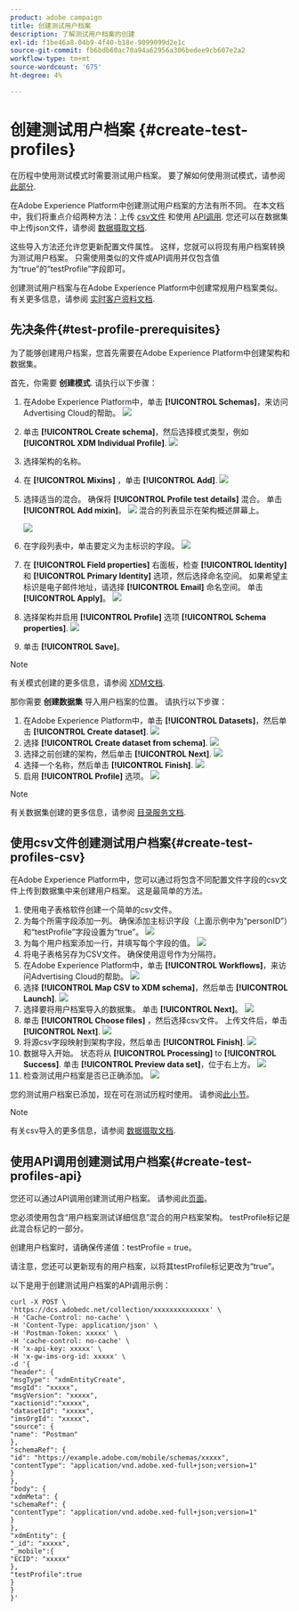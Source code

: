 ```yaml
---
product: adobe campaign
title: 创建测试用户档案
description: 了解测试用户档案的创建
exl-id: f1be46a8-04b9-4f40-b18e-9099099d2e1c
source-git-commit: fb6bdb60ac70a94a62956a306bedee9cb607e2a2
workflow-type: tm+mt
source-wordcount: '675'
ht-degree: 4%

---
```


# 创建测试用户档案 {#create-test-profiles}

在历程中使用测试模式时需要测试用户档案。 要了解如何使用测试模式，请参阅 [此部分](../building-journeys/testing-the-journey.md).

在Adobe Experience Platform中创建测试用户档案的方法有所不同。 在本文档中，我们将重点介绍两种方法：上传 [csv文件](../building-journeys/creating-test-profiles.md#create-test-profiles-csv) 和使用 [API调用](../building-journeys/creating-test-profiles.md#create-test-profiles-api). 您还可以在数据集中上传json文件，请参阅 [数据摄取文档](https://experienceleague.adobe.com/docs/experience-platform/ingestion/tutorials/ingest-batch-data.html#add-data-to-dataset).

这些导入方法还允许您更新配置文件属性。 这样，您就可以将现有用户档案转换为测试用户档案。 只需使用类似的文件或API调用并仅包含值为“true”的“testProfile”字段即可。

创建测试用户档案与在Adobe Experience Platform中创建常规用户档案类似。 有关更多信息，请参阅 [实时客户资料文档](https://experienceleague.adobe.com/docs/experience-platform/profile/home.html?lang=zh-Hans).

## 先决条件{#test-profile-prerequisites}

为了能够创建用户档案，您首先需要在Adobe Experience Platform中创建架构和数据集。

首先，你需要 **创建模式**. 请执行以下步骤：

1. 在Adobe Experience Platform中，单击 **[!UICONTROL Schemas]**，来访问Advertising Cloud的帮助。
   ![](../assets/test-profiles-0.png)
1. 单击 **[!UICONTROL Create schema]**，然后选择模式类型，例如 **[!UICONTROL XDM Individual Profile]**.
   ![](../assets/test-profiles-1.png)
1. 选择架构的名称。
1. 在 **[!UICONTROL Mixins]** ，单击 **[!UICONTROL Add]**.
   ![](../assets/test-profiles-1-bis.png)
1. 选择适当的混合。 确保将 **[!UICONTROL Profile test details]** 混合。 单击 **[!UICONTROL Add mixin]**。
   ![](../assets/test-profiles-1-ter.png)
混合的列表显示在架构概述屏幕上。

   ![](../assets/test-profiles-2.png)
1. 在字段列表中，单击要定义为主标识的字段。
   ![](../assets/test-profiles-3.png)
1. 在 **[!UICONTROL Field properties]** 右面板，检查 **[!UICONTROL Identity]** 和 **[!UICONTROL Primary Identity]** 选项，然后选择命名空间。 如果希望主标识是电子邮件地址，请选择 **[!UICONTROL Email]** 命名空间。 单击 **[!UICONTROL Apply]**。
   ![](../assets/test-profiles-4.png)
1. 选择架构并启用 **[!UICONTROL Profile]** 选项 **[!UICONTROL Schema properties]**.
   ![](../assets/test-profiles-5.png)
1. 单击 **[!UICONTROL Save]**。

>[!NOTE]
>
>有关模式创建的更多信息，请参阅 [XDM文档](https://experienceleague.adobe.com/docs/experience-platform/xdm/ui/resources/schemas.html#prerequisites).

那你需要 **创建数据集** 导入用户档案的位置。 请执行以下步骤：

1. 在Adobe Experience Platform中，单击 **[!UICONTROL Datasets]**，然后单击 **[!UICONTROL Create dataset]**.
   ![](../assets/test-profiles-6.png)
1. 选择 **[!UICONTROL Create dataset from schema]**.
   ![](../assets/test-profiles-7.png)
1. 选择之前创建的架构，然后单击 **[!UICONTROL Next]**.
   ![](../assets/test-profiles-8.png)
1. 选择一个名称，然后单击 **[!UICONTROL Finish]**.
   ![](../assets/test-profiles-9.png)
1. 启用 **[!UICONTROL Profile]** 选项。
   ![](../assets/test-profiles-10.png)

>[!NOTE]
>
> 有关数据集创建的更多信息，请参阅 [目录服务文档](https://experienceleague.adobe.com/docs/experience-platform/catalog/datasets/user-guide.html#getting-started).

## 使用csv文件创建测试用户档案{#create-test-profiles-csv}

在Adobe Experience Platform中，您可以通过将包含不同配置文件字段的csv文件上传到数据集中来创建用户档案。 这是最简单的方法。

1. 使用电子表格软件创建一个简单的csv文件。
1. 为每个所需字段添加一列。 确保添加主标识字段（上面示例中为“personID”）和“testProfile”字段设置为“true”。
   ![](../assets/test-profiles-11.png)
1. 为每个用户档案添加一行，并填写每个字段的值。
   ![](../assets/test-profiles-12.png)
1. 将电子表格另存为CSV文件。 确保使用逗号作为分隔符。
1. 在Adobe Experience Platform中，单击 **[!UICONTROL Workflows]**，来访问Advertising Cloud的帮助。
   ![](../assets/test-profiles-14.png)
1. 选择 **[!UICONTROL Map CSV to XDM schema]**，然后单击 **[!UICONTROL Launch]**.
   ![](../assets/test-profiles-16.png)
1. 选择要将用户档案导入的数据集。 单击 **[!UICONTROL Next]**。
   ![](../assets/test-profiles-17.png)
1. 单击 **[!UICONTROL Choose files]** ，然后选择csv文件。 上传文件后，单击 **[!UICONTROL Next]**.
   ![](../assets/test-profiles-18.png)
1. 将源csv字段映射到架构字段，然后单击 **[!UICONTROL Finish]**.
   ![](../assets/test-profiles-19.png)
1. 数据导入开始。 状态将从 **[!UICONTROL Processing]** to **[!UICONTROL Success]**. 单击 **[!UICONTROL Preview data set]**，位于右上方。
   ![](../assets/test-profiles-20.png)
1. 检查测试用户档案是否已正确添加。
   ![](../assets/test-profiles-21.png)

您的测试用户档案已添加，现在可在测试历程时使用。 请参阅[此小节](../building-journeys/testing-the-journey.md)。
>[!NOTE]
>
> 有关csv导入的更多信息，请参阅 [数据摄取文档](https://experienceleague.adobe.com/docs/experience-platform/ingestion/tutorials/map-a-csv-file.html#tutorials).

## 使用API调用创建测试用户档案{#create-test-profiles-api}

您还可以通过API调用创建测试用户档案。 请参阅此[页面](https://experienceleague.adobe.com/docs/experience-platform/profile/home.html)。

您必须使用包含“用户档案测试详细信息”混合的用户档案架构。 testProfile标记是此混合标记的一部分。

创建用户档案时，请确保传递值：testProfile = true。

请注意，您还可以更新现有的用户档案，以将其testProfile标记更改为“true”。

以下是用于创建测试用户档案的API调用示例：

```
curl -X POST \
'https://dcs.adobedc.net/collection/xxxxxxxxxxxxxx' \
-H 'Cache-Control: no-cache' \
-H 'Content-Type: application/json' \
-H 'Postman-Token: xxxxx' \
-H 'cache-control: no-cache' \
-H 'x-api-key: xxxxx' \
-H 'x-gw-ims-org-id: xxxxx' \
-d '{
"header": {
"msgType": "xdmEntityCreate",
"msgId": "xxxxx",
"msgVersion": "xxxxx",
"xactionid":"xxxxx",
"datasetId": "xxxxx",
"imsOrgId": "xxxxx",
"source": {
"name": "Postman"
},
"schemaRef": {
"id": "https://example.adobe.com/mobile/schemas/xxxxx",
"contentType": "application/vnd.adobe.xed-full+json;version=1"
}
},
"body": {
"xdmMeta": {
"schemaRef": {
"contentType": "application/vnd.adobe.xed-full+json;version=1"
}
},
"xdmEntity": {
"_id": "xxxxx",
"_mobile":{
"ECID": "xxxxx"
},
"testProfile":true
}
}
}'
```
